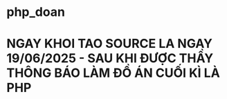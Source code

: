 # php_doan

# NGAY KHOI TAO SOURCE LA NGAY 19/06/2025 - SAU KHI ĐƯỢC THẦY THÔNG BÁO LÀM ĐỒ ÁN CUỐI KÌ LÀ PHP